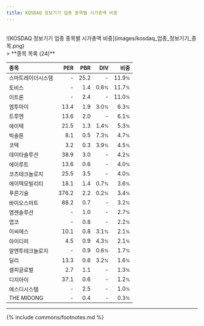```yaml
---
title: KOSDAQ 정보기기 업종 종목별 시가총액 비중
---
```

<br>
![KOSDAQ 정보기기 업종 종목별 시가총액 비중](images/kosdaq_업종_정보기기_종목.png)
<br>
> **종목 목록 (24)**<a id="list"></a>

| **종목** | **PER** | **PBR** | **DIV** | **비중** |
| :------- | ------: | ------: | ------: | -------: |
| 스마트레이더시스템 | - | 25.2 | - | 11.9<small>%</small> |
| 토비스 | - | 1.4 | 0.6<small>%</small> | 11.7<small>%</small> |
| 이트론 | - | 2.4 | - | 11.0<small>%</small> |
| 엠투아이 | 13.4 | 1.9 | 3.0<small>%</small> | 6.3<small>%</small> |
| 트루엔 | 13.6 | 2.0 | - | 6.1<small>%</small> |
| 에이텍 | 21.5 | 1.3 | 1.4<small>%</small> | 5.3<small>%</small> |
| 빅솔론 | 8.1 | 0.5 | 7.3<small>%</small> | 4.7<small>%</small> |
| 코텍 | 3.2 | 0.3 | 3.9<small>%</small> | 4.5<small>%</small> |
| 데이타솔루션 | 38.9 | 3.0 | - | 4.2<small>%</small> |
| 에이루트 | 13.6 | 0.6 | - | 4.0<small>%</small> |
| 코츠테크놀로지 | 25.5 | 3.5 | - | 4.0<small>%</small> |
| 에이텍모빌리티 | 18.1 | 1.4 | 0.7<small>%</small> | 3.6<small>%</small> |
| 푸른기술 | 376.2 | 2.2 | 0.2<small>%</small> | 3.4<small>%</small> |
| 바이오스마트 | 88.2 | 0.7 | - | 3.2<small>%</small> |
| 엠젠솔루션 | - | 1.0 | - | 2.7<small>%</small> |
| 앱코 | - | 0.8 | - | 2.2<small>%</small> |
| 이씨에스 | 10.1 | 0.8 | 3.1<small>%</small> | 2.1<small>%</small> |
| 아이디피 | 4.5 | 0.9 | 4.3<small>%</small> | 2.1<small>%</small> |
| 알엔투테크놀로지 | - | 0.9 | 0.6<small>%</small> | 1.7<small>%</small> |
| 딜리 | 13.3 | 0.6 | 3.2<small>%</small> | 1.6<small>%</small> |
| 셀피글로벌 | 2.7 | 1.1 | - | 1.3<small>%</small> |
| 디지아이 | 37.1 | 0.6 | - | 1.2<small>%</small> |
| 에스디시스템 | - | 2.5 | - | 1.0<small>%</small> |
| THE MIDONG | - | 0.4 | - | 0.3<small>%</small> |

---
{% include commons/footnotes.md %}